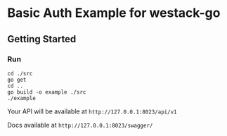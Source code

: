 # Basic Auth Example for westack-go

## Getting Started

### Run

```shell
cd ./src
go get
cd ..
go build -o example ./src
./example
```

Your API will be available at `http://127.0.0.1:8023/api/v1`

Docs available at `http://127.0.0.1:8023/swagger/`